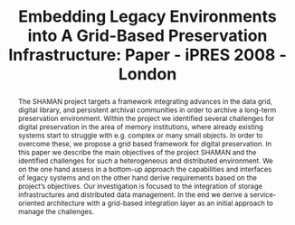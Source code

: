 ---
abstract: The SHAMAN project targets a framework integrating advances in the data
  grid, digital library, and persistent archival communities in order to archive a
  long-term preservation environment. Within the project we identified several challenges
  for digital preservation in the area of memory institutions, where already existing
  systems start to struggle with e.g. complex or many small objects. In order to overcome
  these, we propose a grid based framework for digital preservation. In this paper
  we describe the main objectives of the project SHAMAN and the identified challenges
  for such a heterogeneous and distributed environment. We on the one hand assess
  in a bottom-up approach the capabilities and interfaces of legacy systems and on
  the other hand derive requirements based on the project’s objectives. Our investigation
  is focused to the integration of storage infrastructures and distributed data management.
  In the end we derive a service-oriented architecture with a grid-based integration
  layer as an initial approach to manage the challenges.
creators:
- Müller, Lars
- Brocks, Holger
- Klas, Claus-Peter
- Hemmje, Matthias
date: null
document_url: https://services.phaidra.univie.ac.at/api/object/o:294151/download
grand_parent: iPRES
institutions: []
keywords:
- london
landing_page_url: https://phaidra.univie.ac.at/o:294151
language: eng
layout: publication
license: CC BY-SA 3.0 AT
notes_url: null
parent: iPRES 2008
presentation_url: null
size: 233233
source_name: iPRES
title: 'Embedding Legacy Environments into A Grid-Based Preservation Infrastructure:
  Paper - iPRES 2008 - London'
type: paper
year: 2008
---